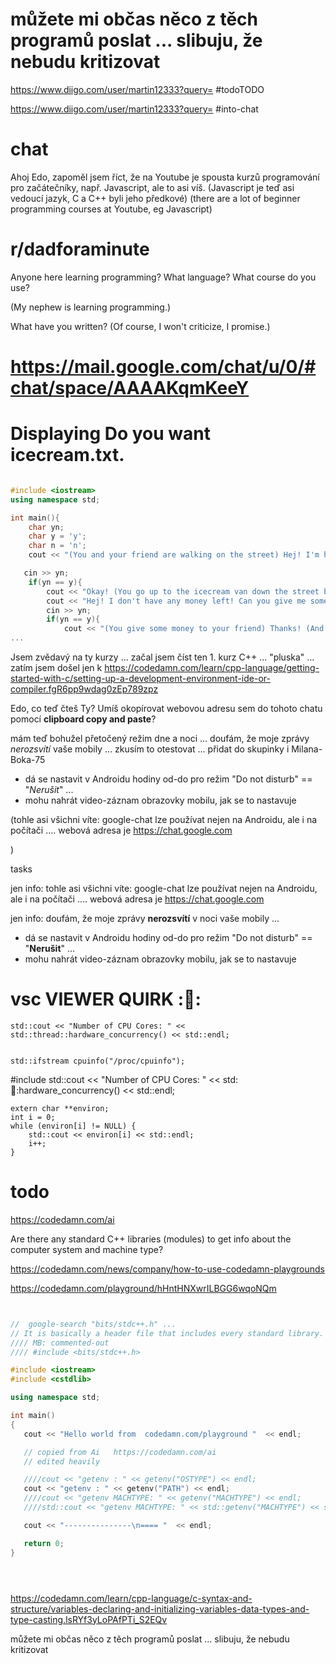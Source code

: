 
# můžete mi občas něco z těch programů poslat ... slibuju, že nebudu kritizovat



https://www.diigo.com/user/martin12333?query=
#todoTODO

https://www.diigo.com/user/martin12333?query=
#into-chat











# chat

Ahoj Edo,
zapoměl jsem říct, že na Youtube je spousta kurzů programování pro začátečníky, např. Javascript, ale to asi víš.
(Javascript je teď asi vedoucí jazyk, C a C++ byli jeho předkové)
(there are a lot of beginner programming courses at Youtube, eg Javascript)




# r/dadforaminute

Anyone here learning programming? What language? What course do you use?

(My nephew is learning programming.)

What have you written?
(Of course, I won't criticize, I promise.)




# https://mail.google.com/chat/u/0/#chat/space/AAAAKqmKeeY

# Displaying Do you want icecream.txt.

```cpp

#include <iostream>
using namespace std;

int main(){
    char yn;
    char y = 'y';
    char n = 'n';
    cout << "(You and your friend are walking on the street) Hej! I'm hungry, do you want some icecream? (y/n)" << endl;

   cin >> yn;
    if(yn == y){
        cout << "Okay! (You go up to the icecream van down the street but your friend doesn't have anymore money left)" << endl;
        cout << "Hej! I don't have any money left! Can you give me some money? (y/n)" << endl;
        cin >> yn;
        if(yn == y){
            cout << "(You give some money to your friend) Thanks! (And you two eat your icecream) [end]" << endl;
...
```




Jsem zvědavý na ty kurzy ... začal jsem číst ten 1. kurz  C++ ... "pluska" ... zatím jsem došel jen k 
https://codedamn.com/learn/cpp-language/getting-started-with-c/setting-up-a-development-environment-ide-or-compiler.fgR6pp9wdag0zEp789zpz


Edo, co teď čteš Ty? Umíš okopírovat webovou adresu sem do tohoto chatu pomocí **clipboard copy and paste**?




mám teď bohužel přetočený režim dne a noci ...
 doufám, že moje zprávy *nerozsvítí* vaše mobily ... zkusím to otestovat ... přidat do skupinky i Milana-Boka-75
* dá se nastavit v Androidu hodiny od-do pro režim "Do not disturb" == "*Nerušit*" ...
* mohu nahrát video-záznam obrazovky mobilu, jak se to nastavuje





(tohle asi všichni víte: 
google-chat lze používat nejen na Androidu, ale i na počítači ....
webová adresa je 
https://chat.google.com

)


tasks

jen info:
tohle asi všichni víte: 
google-chat lze používat nejen na Androidu, ale i na počítači ....
webová adresa je 
https://chat.google.com

jen info:
doufám, že moje zprávy **nerozsvítí** v noci vaše mobily ... 
* dá se nastavit v Androidu hodiny od-do pro režim "Do not disturb" == "**Nerušit**" ...
* mohu nahrát video-záznam obrazovky mobilu, jak se to nastavuje




# vsc VIEWER QUIRK   ::thread::
    std::cout << "Number of CPU Cores: " << std::thread::hardware_concurrency() << std::endl;


    std::ifstream cpuinfo("/proc/cpuinfo");
#include <thread>
    std::cout << "Number of CPU Cores: " << std::thread::hardware_concurrency() << std::endl;


    extern char **environ;
    int i = 0;
    while (environ[i] != NULL) {
        std::cout << environ[i] << std::endl;
        i++;
    }


# todo



https://codedamn.com/ai


Are there any standard C++ libraries (modules) to get info about the computer system and machine type?


https://codedamn.com/news/company/how-to-use-codedamn-playgrounds

https://codedamn.com/playground/hHntHNXwrILBGG6wqoNQm



```cpp


//  google-search "bits/stdc++.h" ...
// It is basically a header file that includes every standard library. ...
//// MB: commented-out
//// #include <bits/stdc++.h>

#include <iostream>
#include <cstdlib>

using namespace std;

int main()
{
   cout << "Hello world from  codedamn.com/playground "  << endl;

   // copied from Ai   https://codedamn.com/ai
   // edited heavily

   ////cout << "getenv : " << getenv("OSTYPE") << endl;
   cout << "getenv : " << getenv("PATH") << endl;
   ////cout << "getenv MACHTYPE: " << getenv("MACHTYPE") << endl;
   ////std::cout << "getenv MACHTYPE: " << std::getenv("MACHTYPE") << std::endl;

   cout << "---------------\n==== "  << endl;

   return 0;
}





```


https://codedamn.com/learn/cpp-language/c-syntax-and-structure/variables-declaring-and-initializing-variables-data-types-and-type-casting.lsRYf3yLoPAfPTi_S2EQv





můžete mi občas něco z těch programů poslat ... slibuju, že nebudu kritizovat

